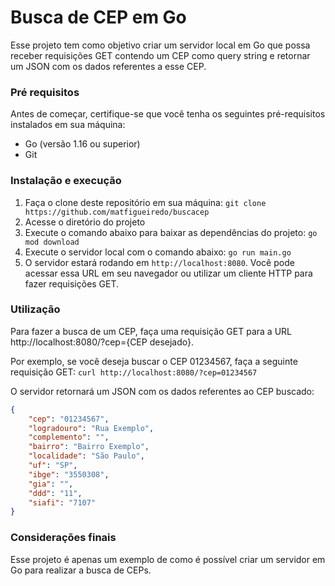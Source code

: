 # Busca de CEP em Go

Esse projeto tem como objetivo criar um servidor local em Go que possa receber requisições GET contendo um CEP como query string e retornar um JSON com os dados referentes a esse CEP.

### Pré requisitos
Antes de começar, certifique-se que você tenha os seguintes pré-requisitos instalados em sua máquina:
* Go (versão 1.16 ou superior)
* Git

### Instalação e execução
1. Faça o clone deste repositório em sua máquina: 
`git clone https://github.com/matfigueiredo/buscacep`
2. Acesse o diretório do projeto
3. Execute o comando abaixo para baixar as dependências do projeto:
`go mod download`
4. Execute o servidor local com o comando abaixo:
`go run main.go`
5. O servidor estará rodando em `http://localhost:8080`. Você pode acessar essa URL em seu navegador ou utilizar um cliente HTTP para fazer requisições GET.

### Utilização
Para fazer a busca de um CEP, faça uma requisição GET para a URL http://localhost:8080/?cep={CEP desejado}.

Por exemplo, se você deseja buscar o CEP 01234567, faça a seguinte requisição GET:
`curl http://localhost:8080/?cep=01234567`

O servidor retornará um JSON com os dados referentes ao CEP buscado:
~~~json
{
    "cep": "01234567",
    "logradouro": "Rua Exemplo",
    "complemento": "",
    "bairro": "Bairro Exemplo",
    "localidade": "São Paulo",
    "uf": "SP",
    "ibge": "3550308",
    "gia": "",
    "ddd": "11",
    "siafi": "7107"
}
~~~

### Considerações finais
Esse projeto é apenas um exemplo de como é possível criar um servidor em Go para realizar a busca de CEPs.
